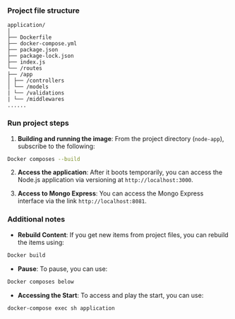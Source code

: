 ### Project file structure
```
application/
│
├── Dockerfile
├── docker-compose.yml
├── package.json
├── package-lock.json
├── index.js
└── /routes
├── /app
│ ├── /controllers
│ └── /models
| └── /validations
| └── /middlewares
......

```

### Run project steps

1. **Building and running the image**:
 From the project directory (`node-app`), subscribe to the following:
 ``` bash
 Docker composes --build
 ```

2. **Access the application**:
 After it boots temporarily, you can access the Node.js application via versioning at `http://localhost:3000`.

3. **Access to Mongo Express**:
 You can access the Mongo Express interface via the link `http://localhost:8081`.

### Additional notes
- **Rebuild Content**: If you get new items from project files, you can rebuild the items using:
 ``` bash
 Docker build
 ```

- **Pause**: To pause, you can use:
 ``` bash
 Docker composes below
 ```

- **Accessing the Start**: To access and play the start, you can use:
 ``` bash
 docker-compose exec sh application
 ```